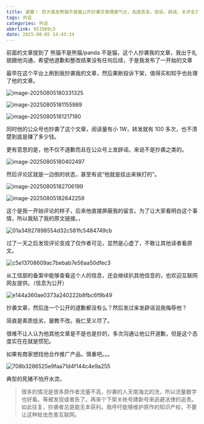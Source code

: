 ```yaml
---
title: 避雷！ 百大值友熊猫不是猫公开抄袭文章理直气壮，态度恶劣，投诉、辟谣、关评全流程实录
tags: 外设
categories: 外设
abbrlink: 951989c3
date: 2025-08-05 14:43:24
---
```


前面的文章提到了 熊猫不是熊猫/panda 不是猫，这个人抄袭我的文章，我出于礼貌跟他沟通，希望他道歉和整改结果没有任何后续，于是我发布了一开始的文章

最早在这个平台上刷到我抄袭我的文章，然后果断投诉下架，值得买和知乎也处理了他的文章。

 <!--more-->

![image-20250805180331325](https://raw.githubusercontent.com/cloudsmithy/picgo-imh/master/image-20250805180331325.png)

![image-20250805181155989](https://raw.githubusercontent.com/cloudsmithy/picgo-imh/master/image-20250805181155989.png)

![image-20250805181217180](https://raw.githubusercontent.com/cloudsmithy/picgo-imh/master/image-20250805181217180.png)

同时他的公众号也抄袭了这个文章，阅读量有小 1W，转发就有 100 多次，也不清楚到底是赚了多少钱。

更有意思的是，他不仅不道歉而且在公众号上发辟谣。来说不是抄袭之类的。

![image-20250805180402497](https://raw.githubusercontent.com/cloudsmithy/picgo-imh/master/image-20250805180402497.png)

然后评论区就是一边倒的状态，甚至有说“他就是挂出来挨打的”。

![image-20250805182706199](https://raw.githubusercontent.com/cloudsmithy/picgo-imh/master/image-20250805182706199.png)

![image-20250805182642259](https://raw.githubusercontent.com/cloudsmithy/picgo-imh/master/image-20250805182642259.png)

这个是我一开始评论的样子，后来他直接屏蔽我的留言。为了让大家看明白这个事情，所以我贴了我的原文链接。，

![01a34927898554d32c581fc5484749cb](https://raw.githubusercontent.com/cloudsmithy/picgo-imh/master/01a34927898554d32c581fc5484749cb.jpg)

过了一天之后发现评论变成了仅作者可见，显然是心虚了，不敢让其他读者看原文。

![c5e13708609ac7bebab7e56aa50dfec3](https://raw.githubusercontent.com/cloudsmithy/picgo-imh/master/c5e13708609ac7bebab7e56aa50dfec3.jpg)

从工信部的备案中能够查看这个人的信息，还会继续扒其他信息的，也欢迎互联网网友提供。（信息为公开）

![e144a360ae0373a240222b8fbc6f9b49](https://raw.githubusercontent.com/cloudsmithy/picgo-imh/master/e144a360ae0373a240222b8fbc6f9b49.png)

抄袭文章，然后连一个公开的道歉都没有么？然后发过来发辟谣说我侮辱他？

简直是素质低劣，屡教不改。我仁至义尽了。

很难不让人认为他其他文章是不是也是抄的，多次沟通让他公开道歉，但是这个态度实在在就是惯犯。

如果有商家想找他合作推广产品，慎重吧。。。

![708b3286525e9faa71d4f144c4e9a255](https://raw.githubusercontent.com/cloudsmithy/picgo-imh/master/708b3286525e9faa71d4f144c4e9a255.png)

典型的死猪不怕开水烫。

> 很多的情况是很多原作者流量不高，抄袭的人天南海北的洗，所以流量数字也好看。等被发现或者告了。再来个下架关帐号建新号来逃避法律的追责。如此往复，抄袭者总是能无本获利。我呼吁能够维护原作的知识产权，不要让这种蛀虫危害互联网。
